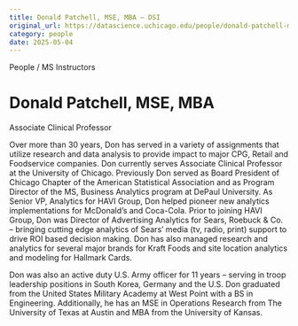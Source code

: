 ```yaml
---
title: Donald Patchell, MSE, MBA – DSI
original_url: https://datascience.uchicago.edu/people/donald-patchell-mse-mba
category: people
date: 2025-05-04
---
```


People / MS Instructors

# Donald Patchell, MSE, MBA

Associate Clinical Professor

Over more than 30 years, Don has served in a variety of assignments that utilize research and data analysis to provide impact to major CPG, Retail and Foodservice companies. Don currently serves Associate Clinical Professor at the University of Chicago. Previously Don served as Board President of Chicago Chapter of the American Statistical Association and as Program Director of the MS, Business Analytics program at DePaul University. As Senior VP, Analytics for HAVI Group, Don helped pioneer new analytics implementations for McDonald’s and Coca-Cola. Prior to joining HAVI Group, Don was Director of Advertising Analytics for Sears, Roebuck & Co. – bringing cutting edge analytics of Sears’ media (tv, radio, print) support to drive ROI based decision making. Don has also managed research and analytics for several major brands for Kraft Foods and site location analytics and modeling for Hallmark Cards.

Don was also an active duty U.S. Army officer for 11 years – serving in troop leadership positions in South Korea, Germany and the U.S. Don graduated from the United States Military Academy at West Point with a BS in Engineering. Additionally, he has an MSE in Operations Research from The University of Texas at Austin and MBA from the University of Kansas.